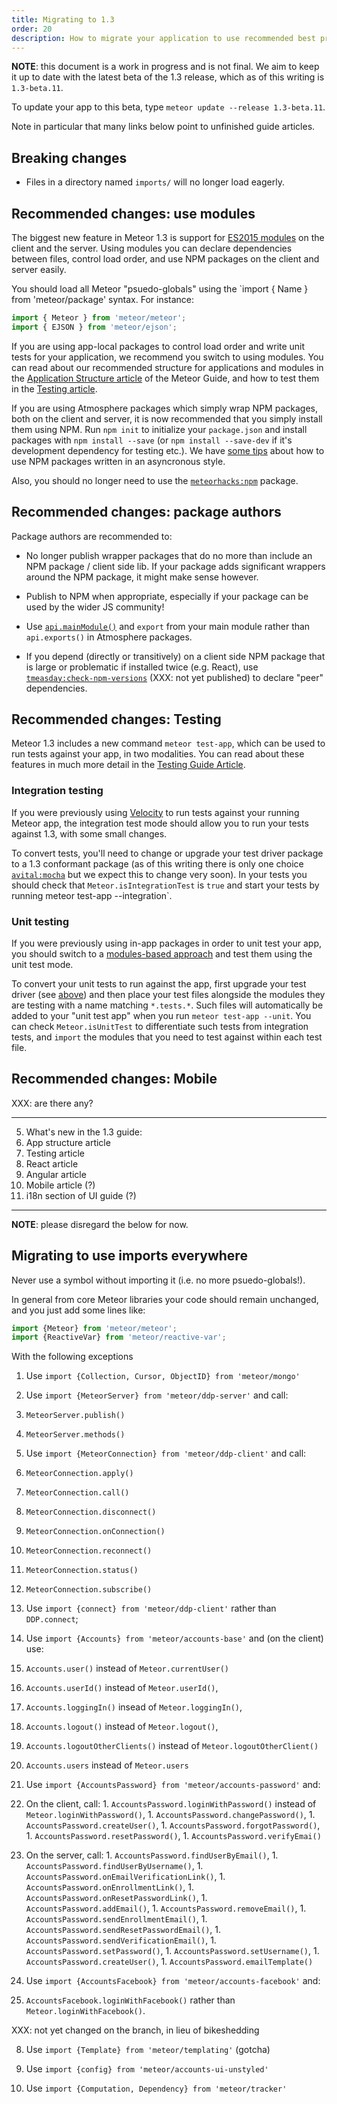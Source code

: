 ```yaml
---
title: Migrating to 1.3
order: 20
description: How to migrate your application to use recommended best practice as of Meteor 1.3.
---
```


**NOTE**: this document is a work in progress and is not final. We aim to keep it up to date with the latest beta of the 1.3 release, which as of this writing is `1.3-beta.11`.

To update your app to this beta, type `meteor update --release 1.3-beta.11`.

Note in particular that many links below point to unfinished guide articles.

<h2 id="breaking-changes">Breaking changes</h2>

 - Files in a directory named `imports/` will no longer load eagerly.

<h2 id="modules">Recommended changes: use modules</h2>

The biggest new feature in Meteor 1.3 is support for [ES2015 modules](https://developer.mozilla.org/en/docs/web/javascript/reference/statements/import) on the client and the server. Using modules you can declare dependencies between files, control load order, and use NPM packages on the client and server easily.

You should load all Meteor "psuedo-globals" using the `import { Name } from 'meteor/package' syntax. For instance:

```js
import { Meteor } from 'meteor/meteor';
import { EJSON } from 'meteor/ejson';
```

If you are using app-local packages to control load order and write unit tests for your application, we recommend you switch to using modules. You can read about our recommended structure for applications and modules in the [Application Structure article](https://github.com/meteor/guide/blob/structure-content/content/structure.md) of the Meteor Guide, and how to test them in the [Testing article](https://github.com/meteor/guide/blob/testing-modules-content/content/testing.md).

If you are using Atmosphere packages which simply wrap NPM packages, both on the client and server, it is now recommended that you simply install them using NPM. Run `npm init` to initialize your `package.json` and install packages with `npm install --save` (or `npm install --save-dev` if it's development dependency for testing etc.). We have [some tips](https://github.com/meteor/guide/blob/package-content/content/packages.md#converting-between-callbacks-and-fibers) about how to use NPM packages written in an asyncronous style.

Also, you should no longer need to use the [`meteorhacks:npm`](https://atmospherejs.com/meteorhacks/npm) package.

<h2 id="packages">Recommended changes: package authors</h2>

Package authors are recommended to:

  - No longer publish wrapper packages that do no more than include an NPM package / client side lib. If your package adds significant wrappers around the NPM package, it might make sense however.

  - Publish to NPM when appropriate, especially if your package can be used by the wider JS community!

  - Use [`api.mainModule()`](https://github.com/meteor/meteor/blob/release-1.3/packages/modules/README.md#modular-package-structure) and `export` from your main module rather than `api.exports()` in Atmosphere packages.

  - If you depend (directly or transitively) on a client side NPM package that is large or problematic if installed twice (e.g. React), use [`tmeasday:check-npm-versions`](https://github.com/tmeasday/check-npm-versions) (XXX: not yet published) to declare "peer" dependencies.

<h2 id="testing">Recommended changes: Testing</h2>

Meteor 1.3 includes a new command `meteor test-app`, which can be used to run tests against your app, in two modalities. You can read about these features in much more detail in the [Testing Guide Article](https://github.com/meteor/guide/blob/testing-modules-content/content/testing.md).

<h3 id="integration-testing">Integration testing</h3>

If you were previously using [Velocity](http://velocity.meteor.com) to run tests against your running Meteor app, the integration test mode should allow you to run your tests against 1.3, with some small changes.

To convert tests, you'll need to change or upgrade your test driver package to a 1.3 conformant package (as of this writing there is only one choice [`avital:mocha`](https://atmospherejs.com/avital/mocha) but we expect this to change very soon). In your tests you should check that `Meteor.isIntegrationTest` is `true` and start your tests by running meteor test-app --integration`.

<h3 id="unit-testing">Unit testing</h3>

If you were previously using in-app packages in order to unit test your app, you should switch to a [modules-based approach](#modules) and test them using the unit test mode.

To convert your unit tests to run against the app, first upgrade your test driver (see [above](#integration-testing)) and then place your test files alongside the modules they are testing with a name matching `*.tests.*`. Such files will automatically be added to your "unit test app" when you run `meteor test-app --unit`. You can check `Meteor.isUnitTest` to differentiate such tests from integration tests, and `import` the modules that you need to test against within each test file.

<h2 id="mobile">Recommended changes: Mobile</h2>

XXX: are there any?

---




5. What's new in the 1.3 guide:
  1. App structure article
  2. Testing article
  3. React article
  4. Angular article
  5. Mobile article (?)
  6. i18n section of UI guide (?)


---

**NOTE**: please disregard the below for now.

## Migrating to use imports everywhere

Never use a symbol without importing it (i.e. no more psuedo-globals!).

In general from core Meteor libraries your code should remain unchanged, and you just add some lines like:

```js
import {Meteor} from 'meteor/meteor';
import {ReactiveVar} from 'meteor/reactive-var';
```

With the following exceptions


1. Use `import {Collection, Cursor, ObjectID} from 'meteor/mongo'`

2. Use `import {MeteorServer} from 'meteor/ddp-server'` and call:
  1. `MeteorServer.publish()`
  2. `MeteorServer.methods()`

3. Use `import {MeteorConnection} from 'meteor/ddp-client'` and call:
  1. `MeteorConnection.apply()`
  1. `MeteorConnection.call()`
  1. `MeteorConnection.disconnect()`
  1. `MeteorConnection.onConnection()`
  1. `MeteorConnection.reconnect()`
  1. `MeteorConnection.status()`
  1. `MeteorConnection.subscribe()`

4. Use `import {connect} from 'meteor/ddp-client'` rather than `DDP.connect`;

5. Use `import {Accounts} from 'meteor/accounts-base'` and (on the client) use:
  1. `Accounts.user()` instead of `Meteor.currentUser()`
  2. `Accounts.userId()` instead of `Meteor.userId()`,
  3. `Accounts.loggingIn()` insead of `Meteor.loggingIn()`,
  4. `Accounts.logout()` instead of `Meteor.logout()`,
  5. `Accounts.logoutOtherClients()` instead of `Meteor.logoutOtherClient()`
  6. `Accounts.users` instead of `Meteor.users`
  
6. Use `import {AccountsPassword} from 'meteor/accounts-password'` and:
  1. On the client, call:
    1. `AccountsPassword.loginWithPassword()` instead of `Meteor.loginWithPassword()`,
    1. `AccountsPassword.changePassword()`,
    1. `AccountsPassword.createUser()`,
    1. `AccountsPassword.forgotPassword()`,
    1. `AccountsPassword.resetPassword()`,
    1. `AccountsPassword.verifyEmai()`
  2. On the server, call:
    1. `AccountsPassword.findUserByEmail()`,
    1. `AccountsPassword.findUserByUsername()`,
    1. `AccountsPassword.onEmailVerificationLink()`,
    1. `AccountsPassword.onEnrollmentLink()`,
    1. `AccountsPassword.onResetPasswordLink()`,
    1. `AccountsPassword.addEmail()`,
    1. `AccountsPassword.removeEmail()`,
    1. `AccountsPassword.sendEnrollmentEmail()`,
    1. `AccountsPassword.sendResetPasswordEmail()`,
    1. `AccountsPassword.sendVerificationEmail()`,
    1. `AccountsPassword.setPassword()`,
    1. `AccountsPassword.setUsername()`,
    1. `AccountsPassword.createUser()`,
    1. `AccountsPassword.emailTemplate()`

7. Use `import {AccountsFacebook} from 'meteor/accounts-facebook'` and:
  1. `AccountsFacebook.loginWithFacebook()` rather than `Meteor.loginWithFacebook()`.

  XXX: not yet changed on the branch, in lieu of bikeshedding

8. Use `import {Template} from 'meteor/templating'` (gotcha)

9. Use `import {config} from 'meteor/accounts-ui-unstyled'`

10. Use `import {Computation, Dependency} from 'meteor/tracker'`